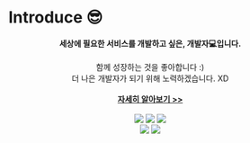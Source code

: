 <div>
  <div>
    <h1>Introduce 😎</h1>
    <div align="center">
      <strong>세상에 필요한 서비스를 개발하고 싶은, 개발자💻입니다.</strong><br />
      <br />
      <div>함께 성장하는 것을 좋아합니다 :)<br />
      더 나은 개발자가 되기 위해 노력하겠습니다. XD</div>
      <br />
      <a target="_blank" href="https://dyel.notion.site/Dyel-Park-d0cbbcccc421470698ff3a3d23709caa">
        <span style="font-weight:bold;font-color:blue">
          자세히 알아보기 >>
        </span>
      </a>
    </div>
    <br />
    <div>
      <div align="center">
        <img src="https://img.shields.io/badge/%20-F7DF1E?style=flat&label=JavaScript&labelColor=F7DF1E&logo=JavaScript&logoColor=white" />
        <img src="https://img.shields.io/badge/%20-4FC08D?style=flat&label=Vue.js&labelColor=4FC08D&logo=Vue.js&logoColor=white" />
        <img src="https://img.shields.io/badge/%20-000?style=flat&label=Next.js&labelColor=000&logo=Next.js&logoColor=white" />
        <br />
        <img src="https://img.shields.io/badge/%20-0052cc?style=flat&label=Confluence&labelColor=0052cc&logo=Confluence&logoColor=white" />
        <img src="https://img.shields.io/badge/%20-0052cc?style=flat&label=Jira&labelColor=0052cc&logo=Jira&logoColor=white" />
      </div>
    </div>
  </div>
</div>
